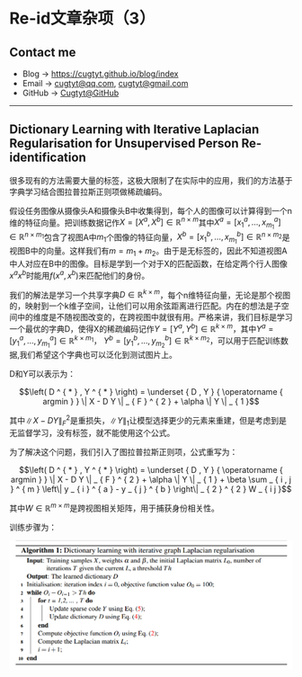 # Re-id文章杂项（3）

## Contact me

* Blog -> <https://cugtyt.github.io/blog/index>
* Email -> <cugtyt@qq.com>, <cugtyt@gmail.com>
* GitHub -> [Cugtyt@GitHub](https://github.com/Cugtyt)

---

<head>
    <script src="https://cdn.mathjax.org/mathjax/latest/MathJax.js?config=TeX-AMS-MML_HTMLorMML" type="text/javascript"></script>
    <script type="text/x-mathjax-config">
        MathJax.Hub.Config({
            tex2jax: {
            skipTags: ['script', 'noscript', 'style', 'textarea', 'pre'],
            inlineMath: [['$','$']]
            }
        });
    </script>
</head>

## Dictionary Learning with Iterative Laplacian Regularisation for Unsupervised Person Re-identification

很多现有的方法需要大量的标签，这极大限制了在实际中的应用，我们的方法基于字典学习结合图拉普拉斯正则项做稀疏编码。

假设任务图像从摄像头A和摄像头B中收集得到，每个人的图像可以计算得到一个n维的特征向量。把训练数据记作$X = \left[ X ^ { a } , X ^ { b } \right] \in \mathbb { R } ^ { n \times m }$其中$X ^ { a } = \left[ x _ { 1 } ^ { a } , \ldots , x _ { m _ { 1 } } ^ { a } \right] \in \mathbb { R } ^ { n \times m _ { 1 } }$包含了视图A中$m_1$个图像的特征向量，$X ^ { b } = \left[ x _ { 1 } ^ { b } , \ldots , x _ { m _ { 1 } } ^ { b } \right] \in \mathbb { R } ^ { n \times m _ { 2 } }$是视图B中的向量。这样我们有$m=m_1 + m_2$。由于是无标签的，因此不知道视图A中人对应在B中的图像。目标是学到一个对于X的匹配函数，在给定两个行人图像$x^a x^b$时能用$f(x^a,x^b)$来匹配他们的身份。

我们的解法是学习一个共享字典$D \in \mathbb { R } ^ { k \times m }$，每个n维特征向量，无论是那个视图的，映射到一个k维子空间，让他们可以用余弦距离进行匹配。内在的想法是子空间中的维度是不随视图改变的，在跨视图中就很有用。严格来讲，我们目标是学习一个最优的字典D，使得X的稀疏编码记作$Y = \left[ Y ^ { a } , Y ^ { b } \right] \in \mathbb { R } ^ { k \times m }$，其中$Y ^ { a } = \left[ y _ { 1 } ^ { a } , \ldots , y _ { m _ { 1 } } ^ { a } \right] \in \mathbb { R } ^ { k \times m _ { 1 } }$， $Y ^ { b } = \left[ y _ { 1 } ^ { b } , \ldots , y _ { m _ { 2 } } ^ { b } \right] \in \mathbb { R } ^ { k \times m _ { 2 } }$，可以用于匹配训练数据,我们希望这个字典也可以泛化到测试图片上。

D和Y可以表示为：

$$\left( D ^ { * } , Y ^ { * } \right) = \underset { D , Y } { \operatorname { argmin } } \| X - D Y \| _ { F } ^ { 2 } + \alpha \| Y \| _ { 1 }$$

其中$\| X - D Y \| _ { F } ^ { 2 }$是重损失，$\| Y \| _ { 1 }$让模型选择更少的元素来重建，但是考虑到是无监督学习，没有标签，就不能使用这个公式。

为了解决这个问题，我们引入了图拉普拉斯正则项，公式重写为：

$$\left( D ^ { * } , Y ^ { * } \right) = \underset { D , Y } { \operatorname { argmin } } \| X - D Y \| _ { F } ^ { 2 } + \alpha \| Y \| _ { 1 } + \beta \sum _ { i , j } ^ { m } \left\| y _ { i } ^ { a } - y _ { j } ^ { b } \right\| _ { 2 } ^ { 2 } W _ { i j }$$

其中$W \in \mathbb { R } ^ { m \times m }$是跨视图相关矩阵，用于捕获身份相关性。

训练步骤为：

![re-id-algo3](R/re-id-algo3.png)